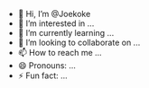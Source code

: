 - 👋 Hi, I’m @Joekoke
- 👀 I’m interested in ...
- 🌱 I’m currently learning ...
- 💞️ I’m looking to collaborate on ...
- 📫 How to reach me ...
- 😄 Pronouns: ...
- ⚡ Fun fact: ...

<!---
Joekoke/Joekoke is a ✨ special ✨ repository because its `README.md` (this file) appears on your GitHub profile.
You can click the Preview link to take a look at your changes.
--->
